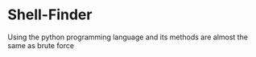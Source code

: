 # Shell-Finder
Using the python programming language and its methods are almost the same as brute force
